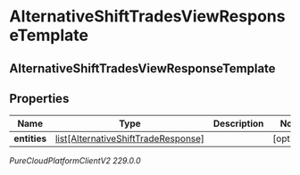 # AlternativeShiftTradesViewResponseTemplate

## AlternativeShiftTradesViewResponseTemplate

## Properties

|Name | Type | Description | Notes|
|------------ | ------------- | ------------- | -------------|
| **entities** | [list[AlternativeShiftTradeResponse]](AlternativeShiftTradeResponse) |  | [optional] |



_PureCloudPlatformClientV2 229.0.0_
